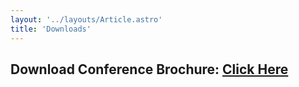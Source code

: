 ```yaml
---
layout: '../layouts/Article.astro'
title: 'Downloads'
---
```


## Download Conference Brochure: [Click Here](/uploads/Brochure_IPCMMM2024.pdf)

<!-- <h2><a href="/uploads/Brochure_IPCMMM2024.pdf" target="_blank">Download Brochure</a></h2> -->
